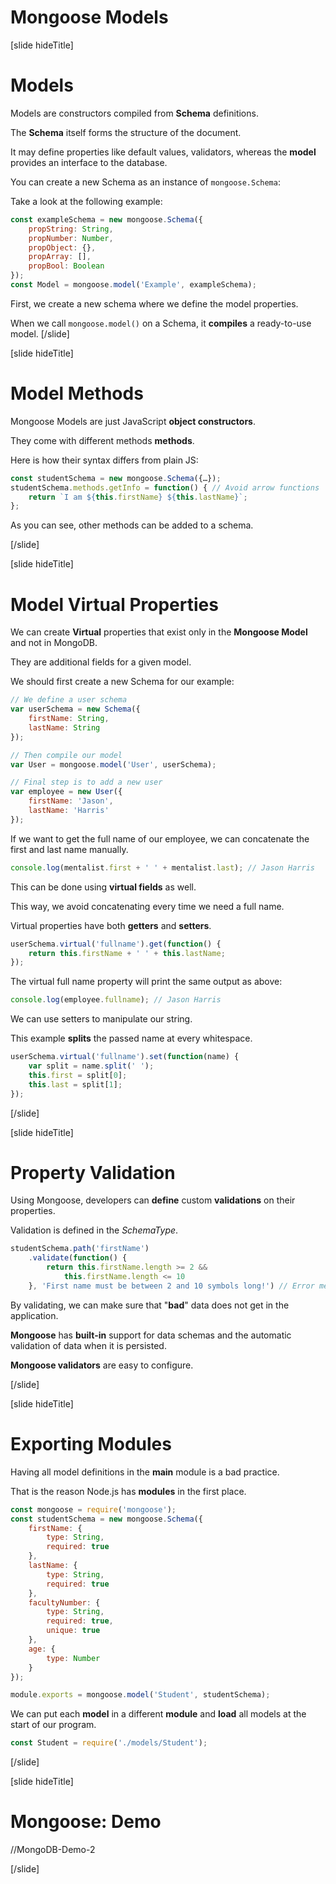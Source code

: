 # Mongoose Models

[slide hideTitle]
# Models

Models are constructors compiled from **Schema** definitions.

The **Schema** itself forms the structure of the document.

It may define properties like default values, validators, whereas the **model** provides an interface to the database.

You can create a new Schema as an instance of `mongoose.Schema`:

Take a look at the following example:

``` js
const exampleSchema = new mongoose.Schema({
    propString: String,
    propNumber: Number,
    propObject: {},
    propArray: [],
    propBool: Boolean
});
const Model = mongoose.model('Example', exampleSchema);
```

First, we create a new schema where we define the model properties.

When we call `mongoose.model()` on a Schema, it **compiles** a ready-to-use model.
[/slide]

[slide hideTitle]

# Model Methods

Mongoose Models are just JavaScript **object constructors**.

They come with different methods **methods**.

Here is how their syntax differs from plain JS:

``` js
const studentSchema = new mongoose.Schema({…});
studentSchema.methods.getInfo = function() { // Avoid arrow functions
    return `I am ${this.firstName} ${this.lastName}`;
};
```

As you can see, other methods can be added to a schema.

[/slide]

[slide hideTitle]

# Model Virtual Properties

We can create **Virtual** properties that exist only in the **Mongoose Model** and not in MongoDB.

They are additional fields for a given model. 

We should first create a new Schema for our example:

``` js
// We define a user schema
var userSchema = new Schema({  
    firstName: String,
    lastName: String
});

// Then compile our model
var User = mongoose.model('User', userSchema);

// Final step is to add a new user
var employee = new User({  
    firstName: 'Jason',
    lastName: 'Harris'
});
```

If we want to get the full name of our employee, we can concatenate the first and last name manually.

``` js
console.log(mentalist.first + ' ' + mentalist.last); // Jason Harris 
```

This can be done using **virtual fields** as well. 

This way, we avoid concatenating every time we need a full name.

Virtual properties have both **getters** and **setters**.

``` js
userSchema.virtual('fullname').get(function() {  
    return this.firstName + ' ' + this.lastName;
});
```

The virtual full name property will print the same output as above:

``` js
console.log(employee.fullname); // Jason Harris
```

We can use setters to manipulate our string.

This example **splits** the passed name at every whitespace.

``` js
userSchema.virtual('fullname').set(function(name) {
    var split = name.split(' ');
    this.first = split[0];
    this.last = split[1];
});
```

[/slide]

[slide hideTitle]

# Property Validation

Using Mongoose, developers can **define** custom **validations** on their properties.

Validation is defined in the *SchemaType*.

``` js 
studentSchema.path('firstName')
    .validate(function() {
        return this.firstName.length >= 2 &&
            this.firstName.length <= 10
    }, 'First name must be between 2 and 10 symbols long!') // Error message passed as a second parameter
```

By validating, we can make sure that "**bad**" data does not get in the application.

**Mongoose** has **built-in** support for data schemas and the automatic validation of data when it is persisted.

**Mongoose validators** are easy to configure.

[/slide]

[slide hideTitle]

# Exporting Modules

Having all model definitions in the **main** module is a bad practice.

That is the reason Node.js has **modules** in the first place.

```js
const mongoose = require('mongoose');
const studentSchema = new mongoose.Schema({
    firstName: {
        type: String,
        required: true
    },
    lastName: {
        type: String,
        required: true
    },
    facultyNumber: {
        type: String,
        required: true,
        unique: true
    },
    age: {
        type: Number
    }
});

module.exports = mongoose.model('Student', studentSchema);
```

We can put each **model** in a different **module** and **load** all models at the start of our program.

```js
const Student = require('./models/Student');
```

[/slide]

[slide hideTitle]

# Mongoose: Demo

//MongoDB-Demo-2

[/slide]
